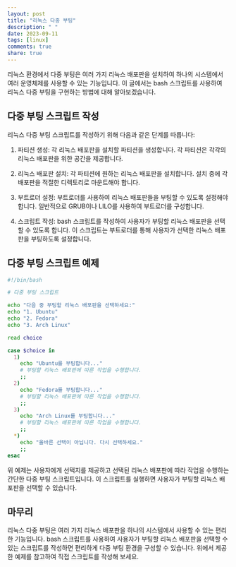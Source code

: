 ```yaml
---
layout: post
title: "리눅스 다중 부팅"
description: " "
date: 2023-09-11
tags: [linux]
comments: true
share: true
---
```


리눅스 환경에서 다중 부팅은 여러 가지 리눅스 배포판을 설치하여 하나의 시스템에서 여러 운영체제를 사용할 수 있는 기능입니다. 이 글에서는 bash 스크립트를 사용하여 리눅스 다중 부팅을 구현하는 방법에 대해 알아보겠습니다.

## 다중 부팅 스크립트 작성

리눅스 다중 부팅 스크립트를 작성하기 위해 다음과 같은 단계를 따릅니다:

1. 파티션 생성: 각 리눅스 배포판을 설치할 파티션을 생성합니다. 각 파티션은 각각의 리눅스 배포판을 위한 공간을 제공합니다.

2. 리눅스 배포판 설치: 각 파티션에 원하는 리눅스 배포판을 설치합니다. 설치 중에 각 배포판을 적절한 디렉토리로 마운트해야 합니다.

3. 부트로더 설정: 부트로더를 사용하여 리눅스 배포판들을 부팅할 수 있도록 설정해야 합니다. 일반적으로 GRUB이나 LILO를 사용하여 부트로더를 구성합니다.

4. 스크립트 작성: bash 스크립트를 작성하여 사용자가 부팅할 리눅스 배포판을 선택할 수 있도록 합니다. 이 스크립트는 부트로더를 통해 사용자가 선택한 리눅스 배포판을 부팅하도록 설정합니다.

## 다중 부팅 스크립트 예제

```bash
#!/bin/bash

# 다중 부팅 스크립트

echo "다음 중 부팅할 리눅스 배포판을 선택하세요:"
echo "1. Ubuntu"
echo "2. Fedora"
echo "3. Arch Linux"

read choice

case $choice in
  1)
    echo "Ubuntu를 부팅합니다..."
    # 부팅할 리눅스 배포판에 따른 작업을 수행합니다.
    ;;
  2)
    echo "Fedora를 부팅합니다..."
    # 부팅할 리눅스 배포판에 따른 작업을 수행합니다.
    ;;
  3)
    echo "Arch Linux를 부팅합니다..."
    # 부팅할 리눅스 배포판에 따른 작업을 수행합니다.
    ;;
  *)
    echo "올바른 선택이 아닙니다. 다시 선택하세요."
    ;;
esac

```

위 예제는 사용자에게 선택지를 제공하고 선택된 리눅스 배포판에 따라 작업을 수행하는 간단한 다중 부팅 스크립트입니다. 이 스크립트를 실행하면 사용자가 부팅할 리눅스 배포판을 선택할 수 있습니다.

## 마무리

리눅스 다중 부팅은 여러 가지 리눅스 배포판을 하나의 시스템에서 사용할 수 있는 편리한 기능입니다. bash 스크립트를 사용하여 사용자가 부팅할 리눅스 배포판을 선택할 수 있는 스크립트를 작성하면 편리하게 다중 부팅 환경을 구성할 수 있습니다. 위에서 제공한 예제를 참고하여 직접 스크립트를 작성해 보세요.